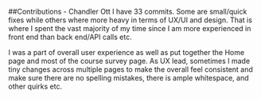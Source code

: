 ##Contributions - Chandler Ott
I have 33 commits. Some are small/quick fixes while others where more
heavy in terms of UX/UI and design. That is where I spent the
vast majority of my time since I am more experienced in front end than
back end/API calls etc.

I was a part of overall user experience as well as put together the Home
page and most of the course survey page. As UX lead, sometimes I made tiny 
changes across multiple pages to make the overall feel consistent and make
sure there are no spelling mistakes, there is ample whitespace, and other 
quirks etc.
